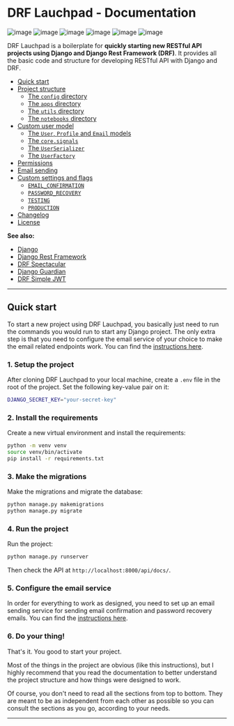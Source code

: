 # DRF Lauchpad - Documentation

![image](https://img.shields.io/badge/Python-FFD43B?style=for-the-badge&logo=python&logoColor=blue)
![image](https://img.shields.io/badge/Django-092E20?style=for-the-badge&logo=django&logoColor=green)
![image](https://img.shields.io/badge/Rest%20Framework-ff1709?style=for-the-badge&logo=django&logoColor=white)
![image](https://img.shields.io/badge/Swagger-85EA2D?style=for-the-badge&logo=Swagger&logoColor=white)
![image](https://img.shields.io/badge/Guardian-109989?style=for-the-badge&logo=django&logoColor=005949)
![image](https://img.shields.io/badge/JWT-000000?style=for-the-badge&logo=JSON%20web%20tokens&logoColor=white)

DRF Lauchpad is a boilerplate for **quickly starting new RESTful API projects using Django and Django Rest Framework (DRF)**. It provides all the basic code and structure for developing RESTful API with Django and DRF.

- [Quick start](#quick-start)
- [Project structure](./project-structure.md)
  - [The `config` directory](./project-structure.md#the-config-directory)
  - [The `apps` directory](./project-structure.md#the-apps-directory)
  - [The `utils` directory](./project-structure.md#the-utils-directory)
  - [The `notebooks` directory](./project-structure.md#the-notebooks-directory)
- [Custom user model](./custom-user-model.md#custom-user-model)
  - [The `User`, `Profile` and `Email` models](./custom-user-model.md#the-user-profile-and-email-models)
  - [The `core.signals`](./custom-user-model.md#the-coresignals)
  - [The `UserSerializer`](./custom-user-model.md#the-userserializer)
  - [The `UserFactory`](./custom-user-model.md#the-userfactory)
- [Permissions](./permissions.md)
- [Email sending](./email-sending.md)
- [Custom settings and flags](./custom-settings-and-flags.md)
  - [`EMAIL_CONFIRMATION`](./custom-settings-and-flags.md#email_confirmation)
  - [`PASSWORD_RECOVERY`](./custom-settings-and-flags.md#password_recovery)
  - [`TESTING`](./custom-settings-and-flags.md#testing)
  - [`PRODUCTION`](./custom-settings-and-flags.md#production)
- [Changelog](../CHANGELOG.md)
- [License](../LICENSE)

**See also:**

- [Django](https://www.djangoproject.com/)
- [Django Rest Framework](https://www.django-rest-framework.org/)
- [DRF Spectacular](https://drf-spectacular.readthedocs.io/en/latest/)
- [Django Guardian](https://django-guardian.readthedocs.io/en/stable/)
- [DRF Simple JWT](https://django-rest-framework-simplejwt.readthedocs.io/en/latest/)

---

## Quick start

To start a new project using DRF Lauchpad, you basically just need to run the commands you would run to start any Django project. The only extra step is that you need to configure the email service of your choice to make the email related endpoints work. You can find the [instructions here](./email-sending.md).

### 1. Setup the project

After cloning DRF Lauchpad to your local machine, create a `.env` file in the root of the project. Set the following key-value pair on it:

```bash
DJANGO_SECRET_KEY="your-secret-key"
```

### 2. Install the requirements

Create a new virtual environment and install the requirements:

```bash
python -m venv venv
source venv/bin/activate
pip install -r requirements.txt
```

### 3. Make the migrations

Make the migrations and migrate the database:

```bash
python manage.py makemigrations
python manage.py migrate
```

### 4. Run the project

Run the project:

```bash
python manage.py runserver
```

Then check the API at `http://localhost:8000/api/docs/`.

### 5. Configure the email service

In order for everything to work as designed, you need to set up an email sending service for sending email confirmation and password recovery emails. You can find the [instructions here](./email-sending.md).

### 6. Do your thing!

That's it. You good to start your project.

Most of the things in the project are obvious (like this instructions), but I highly recommend that you read the documentation to better understand the project structure and how things were designed to work.

Of course, you don't need to read all the sections from top to bottom. They are meant to be as independent from each other as possible so you can consult the sections as you go, according to your needs.

---
